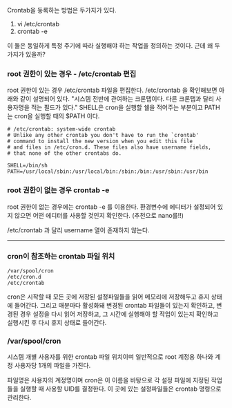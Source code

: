 Crontab을 둥록하는 방법은 두가지가 있다. 
1. vi /etc/crontab
2. crontab -e

이 둘은 동일하게 특정 주기에 따라 실행해야 하는 작업을 정의하는 것이다.
근데 왜 두가지가 있을까?

### root 권한이 있는 경우 - /etc/crontab 편집

root 권한이 있는 경우 /etc/crontab 파일을 편집한다.
/etc/crontab 을 확인해보면 아래와 같이 설명되어 있다.
"시스템 전반에 관여하는 크론탭이다. 다른 크론탭과 달리 사용자명을 적는 필드가 있다."
SHELL은 cron을 실행할 쉘을 적어주는 부분이고
PATH는 cron을 실행할 때의 $PATH 이다.

```
# /etc/crontab: system-wide crontab
# Unlike any other crontab you don't have to run the `crontab'
# command to install the new version when you edit this file
# and files in /etc/cron.d. These files also have username fields,
# that none of the other crontabs do.

SHELL=/bin/sh
PATH=/usr/local/sbin:/usr/local/bin:/sbin:/bin:/usr/sbin:/usr/bin
```

### root 권한이 없는 경우 crontab -e
root 권한이 없는 경우에는 crontab -e 를 이용한다.
환경변수에 에디터가 설정되어 있지 않으면 어떤 에디터를 사용할 것인지 확인한다.
(추천으로 nano를!!)

/etc/crontab 과 달리 username 열이 존재하지 않는다.


---
### cron이 참조하는 crontab 파일 위치
```
/var/spool/cron
/etc/cron.d
/etc/crontab
```
cron은 시작할 때 모든 곳에 저장된 설정파일들을 읽어 메모리에 저장해두고 휴지 상태에 들어간다. 
그리고 매분마다 활성화돼 변경된 crontab 파일들이 있는지 확인하고, 
변경된 경우 설정을 다시 읽어 저장하고, 
그 시간에 실행해야 할 작업이 있는지 확인하고 실행시킨 후 다시 휴지 상태로 들어간다.

### /var/spool/cron
시스템 개별 사용자를 위한 crontab 파일 위치이며 일반적으로 root 계정용 하나와 계정 사용자당 1개의 파일을 가진다.

파일명은 사용자의 계정명이며 cron은 이 이름을 바탕으로 각 설정 파일에 지정된 작업들을 실행할 때 사용할 UID를 결정한다. 
이 곳에 있는 설정파일들은 crontab 명령으로 관리한다.


